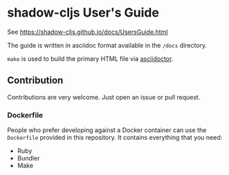 # shadow-cljs User's Guide

See https://shadow-cljs.github.io/docs/UsersGuide.html


The guide is written in asciidoc format available in the `/docs` directory.

`make` is used to build the primary HTML file via [asciidoctor](http://asciidoctor.org/).

## Contribution

Contributions are very welcome. Just open an issue or pull request.

### Dockerfile

People who prefer developing against a Docker container can use the `Dockerfile` provided in this repository. It contains everything that you need:

- Ruby
- Bundler
- Make
